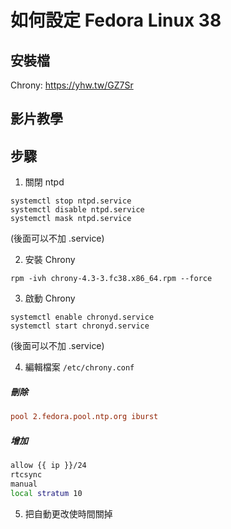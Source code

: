 # 如何設定 Fedora Linux 38

## 安裝檔

Chrony: https://yhw.tw/GZ7Sr

## 影片教學
<!--
<video width="560" height="315" controls>
  <source src="/videos/ap-11.srv-content.mp4" type="video/mp4">
  Your browser does not support the video tag.
</video>-->

## 步驟

1. 關閉 ntpd

```
systemctl stop ntpd.service
systemctl disable ntpd.service
systemctl mask ntpd.service
```

(後面可以不加 .service)

2. 安裝 Chrony

```
rpm -ivh chrony-4.3-3.fc38.x86_64.rpm --force
```

3. 啟動 Chrony

```
systemctl enable chronyd.service
systemctl start chronyd.service
```
(後面可以不加 .service)

4. 編輯檔案 ```/etc/chrony.conf```

##### 刪除
```conf
pool 2.fedora.pool.ntp.org iburst
```

##### 增加
```bash
allow {{ ip }}/24
rtcsync
manual
local stratum 10
```

5. 把自動更改使時間關掉 